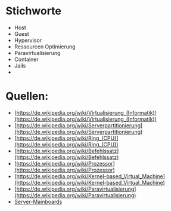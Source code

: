 # Stichworte
- Host
- Guest
- Hypervisor
- Ressourcen Optimierung
- Paravirtualisierung
- Container
- Jails
- 

# Quellen:

- [https://de.wikipedia.org/wiki/Virtualisierung_(Informatik)](https://de.wikipedia.org/wiki/Virtualisierung_(Informatik))
- [https://de.wikipedia.org/wiki/Serverpartitionierung](https://de.wikipedia.org/wiki/Serverpartitionierung)
- [https://de.wikipedia.org/wiki/Ring_(CPU)](https://de.wikipedia.org/wiki/Ring_(CPU))
- [https://de.wikipedia.org/wiki/Befehlssatz](https://de.wikipedia.org/wiki/Befehlssatz)
- [https://de.wikipedia.org/wiki/Prozessor](https://de.wikipedia.org/wiki/Prozessor)
- [https://de.wikipedia.org/wiki/Kernel-based_Virtual_Machine](https://de.wikipedia.org/wiki/Kernel-based_Virtual_Machine)
- [https://de.wikipedia.org/wiki/Paravirtualisierung](https://de.wikipedia.org/wiki/Paravirtualisierung)
- [Server-Mainboards](https://www.warenvergleich.de/server-mainboard/?utm_source=bing&utm_medium=cpc&utm_content=search&msclkid=1a611cfaced618edbe7d7dbfddb2736f)


